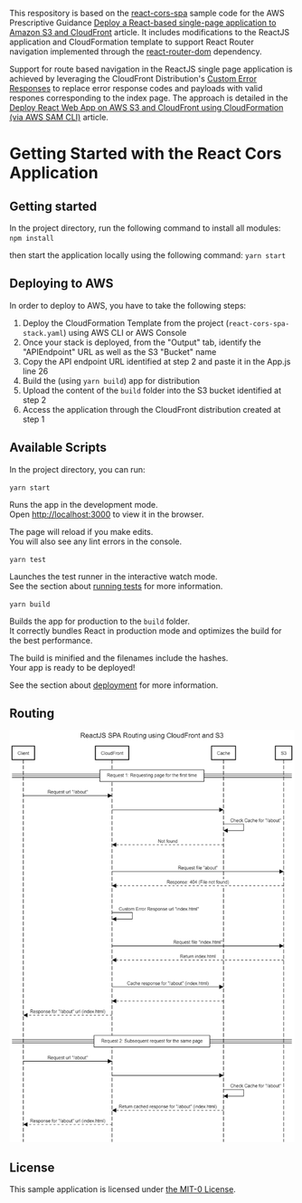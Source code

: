 
This respository is based on the [react-cors-spa](https://github.com/aws-samples/react-cors-spa) sample code for the AWS Prescriptive Guidance [Deploy a React-based single-page application to Amazon S3 and CloudFront](https://docs.aws.amazon.com/prescriptive-guidance/latest/patterns/deploy-a-react-based-single-page-application-to-amazon-s3-and-cloudfront.html) article. It includes modifications to the ReactJS application and CloudFormation template to support React Router navigation implemented through the [react-router-dom](https://www.npmjs.com/package/react-router-dom) dependency.

Support for route based navigation in the ReactJS single page application is achieved by leveraging the CloudFront Distribution's [Custom Error Responses](https://docs.aws.amazon.com/AWSCloudFormation/latest/UserGuide/aws-properties-cloudfront-distribution-customerrorresponse.html) to replace error response codes and payloads with valid respones corresponding to the index page. The approach is detailed in the [Deploy React Web App on AWS S3 and CloudFront using CloudFormation (via AWS SAM CLI)](https://aws.plainenglish.io/deploy-react-web-app-on-aws-s3-and-cloudfront-using-cloudformation-via-aws-sam-cli-409aa479063d) article.

# Getting Started with the React Cors Application

## Getting started

In the project directory, run the following command to install all modules:
`npm install`

then start the application locally using the following command:
`yarn start`

## Deploying to AWS

In order to deploy to AWS, you have to take the following steps:
1. Deploy the CloudFormation Template from the project (`react-cors-spa-stack.yaml`) using AWS CLI or AWS Console
2. Once your stack is deployed, from the "Output" tab, identify the "APIEndpoint" URL as well as the S3 "Bucket" name
3. Copy the API endpoint URL identified at step 2 and paste it in the App.js line 26
4. Build the (using `yarn build`) app for distribution
5. Upload the content of the `build` folder into the S3 bucket identified at step 2
6. Access the application through the CloudFront distribution created at step 1

## Available Scripts

In the project directory, you can run:

`yarn start`

Runs the app in the development mode.\
Open [http://localhost:3000](http://localhost:3000) to view it in the browser.

The page will reload if you make edits.\
You will also see any lint errors in the console.

`yarn test`

Launches the test runner in the interactive watch mode.\
See the section about [running tests](https://facebook.github.io/create-react-app/docs/running-tests) for more information.

`yarn build`

Builds the app for production to the `build` folder.\
It correctly bundles React in production mode and optimizes the build for the best performance.

The build is minified and the filenames include the hashes.\
Your app is ready to be deployed!

See the section about [deployment](https://facebook.github.io/create-react-app/docs/deployment) for more information.

## Routing
![image](ReactJS-SPA-Routing.SequenceDiagram.org.png)

## License

This sample application is licensed under [the MIT-0 License](https://github.com/aws/mit-0).
